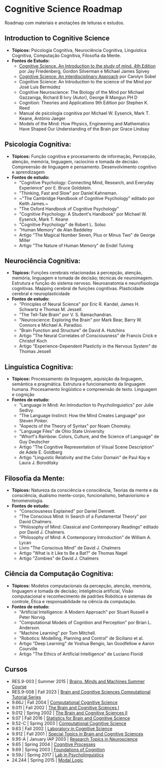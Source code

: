 # Cognitive Science Roadmap
Roadmap com materiais e anotações de leituras e estudos.

## Introduction to Cognitive Science
- **Tópicos:** Psicologia Cognitiva, Neurociência Cognitiva, Linguística Cognitiva, Computação Cognitiva, Filosofia da Mente.
- **Fontes de Estudo:**
  - [Cognitive Science. An Introduction to the study of mind. 4th Edition](cognitive_science_intro_mind.md) por Jay Friedenberg, Gordon Silverman e Michael James Spivey
  - [Cognitive Science: An interdisciplinary Approach](cognitive_science_interdisciplinary_approach.md) por Carolyn Sobel
  - Cognitive Science: An Introduction to the science of the Mind por José Luis Bermúdez
  - Cognitive Neuroscience: The Biology of the Mind por Michael Gazzaniga, Richard B Ivry (Autor), George R Mangun PH D
  - Cognition: Theories and Applications 9th Edition por Stephen K. Reed
  - Manual de psicologia cognitiva por Michael W. Eysenck, Mark T. Keane, Antônio Jaeger
  - Models of the Mind: How Physics, Engineering and Mathematics Have Shaped Our Understanding of the Brain por Grace Lindsay

## Psicologia Cognitiva:
- **Tópicos:** 
Função cognitiva e procesamento de informação, Percepção, atenção, memória, linguagem, raciocínio e tomada de decisão. Compreensão de linguagem e pensamento. Desenvolvimento cognitivo e aprendizagem
- **Fontes de estudo:**
  - "Cognitive Psychology: Connecting Mind, Research, and Everyday Experience" por E. Bruce Goldstein.
  - "Thinking, Fast and Slow" por Daniel Kahneman.
  - ~"The Cambridge Handbook of Cognitive Psychology" editado por Keith James.~
  - "The Oxford Handbook of Cognitive Psychology"
  - "Cognitive Psychology: A Student's Handbook" por Michael W. Eysenck, Mark T. Keane
  - "Cognitive Psychology" de Robert L. Solso
  - "Human Memory" de Alan Baddeley
  - Artigo "The Magical Number Seven, Plus or Minus Two" de George Miller
  - Artigo "The Nature of Human Memory" de Endel Tulving

## Neurociência Cognitiva:
- **Tópicos:** Funções cerebrais relacionadas à percepção, atenção, memória, linguagem e tomada de decisão; técnicas de neuroimagem. Estrutura e função do sistema nervoso. Neuroanatomia e neurofisiologia cognitivas. Mapping cerebral de funções cognitivas. Plasticidade cerebral e neuroplasticidade
- **Fontes de estudo:**
  - "Principles of Neural Science" por Eric R. Kandel, James H. Schwartz e Thomas M. Jessell.
  - "The Tell-Tale Brain" por V. S. Ramachandran.
  - "Neuroscience: Exploring the Brain" por Mark Bear, Barry W. Connors e Michael A. Paradiso.
  - "Brain Function and Structure" de David A. Hutchins
  - Artigo "The Neural Correlates of Consciousness" de Francis Crick e Christof Koch
  - Artigo "Experience-Dependent Plasticity in the Nervous System" de Thomas Jessell

## Linguística Cognitiva:
- **Tópicos:** Processamento da linguagem, aquisição da linguagem, semântica e pragmática. Estrutura e funcionamento da linguagem humana. Procesamento lingüístico e compreensão de texto. Linguagem e cognição
- **Fontes de estudo:**
  - "Language in Mind: An Introduction to Psycholinguistics" por Julie Sedivy.
  - "The Language Instinct: How the Mind Creates Language" por Steven Pinker.
  - "Aspects of the Theory of Syntax" por Noam Chomsky.
  - "Language Files" de Ohio State University
  - "Whorf's Rainbow: Colors, Culture, and the Science of Language" de Guy Deutscher
  - Artigo "The Cognitive Representation of Visual Scene Description" de Adele E. Goldberg
  - Artigo "Linguistic Relativity and the Color Domain" de Paul Kay e Laura J. Boroditsky

## Filosofia da Mente:
- **Tópicos:** Natureza da consciência e consciência, Teorias da mente e da consciência, dualismo mente-corpo, funcionalismo, behaviorismo e fenomenologia.
- **Fontes de estudo:**
  - "Consciousness Explained" por Daniel Dennett.
  - "The Conscious Mind: In Search of a Fundamental Theory" por David Chalmers.
  - "Philosophy of Mind: Classical and Contemporary Readings" editado por David J. Chalmers.
  - "Philosophy of Mind: A Contemporary Introduction" de William A. Lycan
  - Livro "The Conscious Mind" de David J. Chalmers
  - Artigo "What is it Like to Be a Bat?" de Thomas Nagel
  - Artigo "Zombies" de David J. Chalmers

## Ciência da Computação Cognitiva:
- **Tópicos:** Modelos computacionais da percepção, atenção, memória, linguagem e tomada de decisão; inteligência artificial, Visão computacional e reconhecimento de padrões Robótica e sistemas de controle, Ética e responsabilidade na ciência da computação.
- **Fontes de estudo:**
  - "Artificial Intelligence: A Modern Approach" por Stuart Russell e Peter Norvig.
  - "Computational Models of Cognition and Perception" por Brian L. Anderson.
  - "Machine Learning" por Tom Mitchell.
  - "Robotics: Modelling, Planning and Control" de Siciliano et al.
  - Artigo "Deep Learning" de Yoshua Bengio, Ian Goodfellow e Aaron Courville
  - Artigo "The Ethics of Artificial Intelligence" de Luciano Floridi
  
## Cursos
- RES.9-003 | Summer 2015 | [Brains, Minds and Machines Summer Course](https://ocw.mit.edu/courses/res-9-003-brains-minds-and-machines-summer-course-summer-2015/)
- RES.9-008 | Fall 2023 | [Brain and Cognitive Sciences Computational Tutorial Series](https://ocw.mit.edu/courses/res-9-008-brain-and-cognitive-sciences-computational-tutorials/)
- 9.66J | Fall 2004 | [Computational Cognitive Science](https://ocw.mit.edu/courses/9-66j-computational-cognitive-science-fall-2004/)
- 9.011 | Fall 2002 | [The Brain and Cognitive Sciences I](https://ocw.mit.edu/courses/9-011-the-brain-and-cognitive-sciences-i-fall-2002/)
- 9.012 | Spring 2002 | [The Brain and Cognitive Sciences II](https://ocw.mit.edu/courses/9-012-the-brain-and-cognitive-sciences-ii-spring-2002/)
- 9.07 | Fall 2016 | [Statistics for Brain and Cognitive Science](https://ocw.mit.edu/courses/9-07-statistics-for-brain-and-cognitive-science-fall-2016/)
- 9.52-C | Spring 2003 | [Computational Cognitive Science](https://ocw.mit.edu/courses/9-52-c-computational-cognitive-science-spring-2003/)
- 9.63 | Fall 2002 | [Laboratory in Cognitive Science](https://ocw.mit.edu/courses/9-63-laboratory-in-cognitive-science-fall-2002/)
- 9.912 | Fall 2001 | [Special Topics in Brain and Cognitive Sciences](https://ocw.mit.edu/courses/9-912-special-topics-in-brain-and-cognitive-sciences-fall-2001/)
- 9.95-A | January IAP 2003 | [Research Topics in Neuroscience](https://ocw.mit.edu/courses/9-95-a-research-topics-in-neuroscience-january-iap-2003/)
- 9.65 | Spring 2004 | [Cognitive Processes](https://ocw.mit.edu/courses/9-65-cognitive-processes-spring-2004/)
- 9.69 | Spring 2003 | [Foundations of Cognition](https://ocw.mit.edu/courses/9-69-foundations-of-cognition-spring-2003/)
- 9.59J | Spring 2017 | [Lab in Psycholinguistics](https://ocw.mit.edu/courses/9-59j-lab-in-psycholinguistics-spring-2017/)
- 24.244 | Spring 2015 | [Modal Logic](https://ocw.mit.edu/courses/24-244-modal-logic-spring-2015/)
